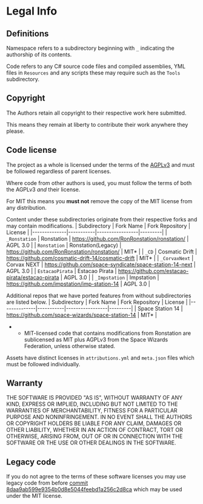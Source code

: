 # Legal Info

## Definitions

Namespace refers to a subdirectory beginning with `_` indicating the authorship of its contents.

Code refers to any C# source code files and compiled assemblies, YML files in `Resources` and any scripts these may require such as the `Tools` subdirectory.

## Copyright

The Authors retain all copyright to their respective work here submitted.

This means they remain at liberty to contribute their work anywhere they please.

## Code license

The project as a whole is licensed under the terms of the [AGPLv3](/LICENSE-AGPLv3.txt) and must be followed regardless of parent licenses.

Where code from other authors is used, you must follow the terms of both the AGPLv3 *and* their license.

For MIT this means you **must not** remove the copy of the MIT license from any distribution.

Content under these subdirectories originate from their respective forks and may contain modifications.
| Subdirectory | Fork Name | Fork Repository | License |
|--------------|-----------|-----------------|---------|
| `_Ronstation` | Ronstation | https://github.com/RonRonstation/ronstation/ | AGPL 3.0 |
| `Ronstation` | Ronstation(Legacy) | https://github.com/RonRonstation/ronstation/ | MIT* |
| `_CD` | Cosmatic Drift | https://github.com/cosmatic-drift-14/cosmatic-drift | MIT* |
| `_CorvaxNext` | Corvax NEXT | https://github.com/space-syndicate/space-station-14-next | AGPL 3.0 |
| `EstacaoPirata` | Estacao Pirata | https://github.com/estacao-pirata/estacao-pirata | AGPL 3.0 |
| `_Impstation` | Impstation | https://github.com/impstation/imp-station-14 | AGPL 3.0 |

Additional repos that we have ported features from without subdirectories are listed below.
| Subdirectory | Fork Name | Fork Repository | License |
|--------------|-----------|-----------------|---------|
| Space Station 14 | https://github.com/space-wizards/space-station-14 | MIT* |

- * MIT-licensed code that contains modifications from Ronstation are sublicensed as MIT plus AGPLv3 from the Space Wizards Federation, unless otherwise stated.

Assets have distinct licenses in `attributions.yml` and `meta.json` files which must be followed individually.

## Warranty

THE SOFTWARE IS PROVIDED "AS IS", WITHOUT WARRANTY OF ANY KIND, EXPRESS OR
IMPLIED, INCLUDING BUT NOT LIMITED TO THE WARRANTIES OF MERCHANTABILITY, FITNESS
FOR A PARTICULAR PURPOSE AND NONINFRINGEMENT. IN NO EVENT SHALL THE AUTHORS OR
COPYRIGHT HOLDERS BE LIABLE FOR ANY CLAIM, DAMAGES OR OTHER LIABILITY, WHETHER
IN AN ACTION OF CONTRACT, TORT OR OTHERWISE, ARISING FROM, OUT OF OR IN
CONNECTION WITH THE SOFTWARE OR THE USE OR OTHER DEALINGS IN THE SOFTWARE.

## Legacy code

If you do not agree to the terms of these software licenses you may use legacy code from before [commit 8daa9ab599e9354b0d8e5044feebd1a256c2d8ca](https://github.com/RonRonstation/ronstation/commit/8daa9ab599e9354b0d8e5044feebd1a256c2d8ca) which may be used under the MIT license.
